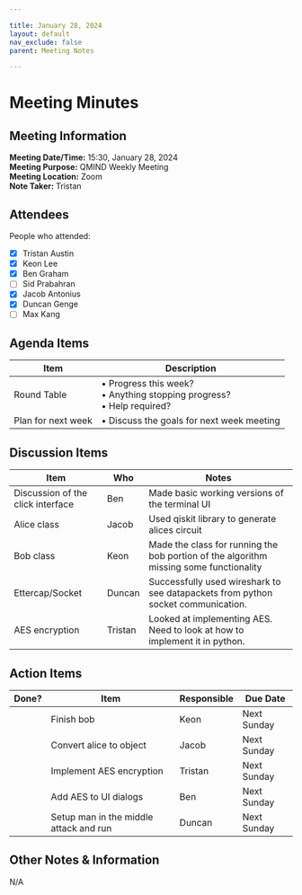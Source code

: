 ```yaml
---

title: January 28, 2024
layout: default
nav_exclude: false
parent: Meeting Notes

---
```



# Meeting Minutes
## Meeting Information

**Meeting Date/Time:** 15:30, January 28, 2024 <br>
**Meeting Purpose:** QMIND Weekly Meeting <br>
**Meeting Location:** Zoom <br>
**Note Taker:** Tristan <br>

## Attendees
People who attended: 
- [x] Tristan Austin
- [x] Keon Lee
- [x] Ben Graham
- [ ] Sid Prabahran
- [x] Jacob Antonius
- [x] Duncan Genge
- [ ] Max Kang

## Agenda Items

Item | Description
---- | ----
Round Table | • Progress this week?<br>• Anything stopping progress?<br>• Help required?
Plan for next week | • Discuss the goals for next week meeting

## Discussion Items

Item | Who | Notes |
---- | ---- | ---- |
Discussion of the click interface | Ben | Made basic working versions of the terminal UI|
Alice class | Jacob | Used qiskit library to generate alices circuit |
Bob class | Keon | Made the class for running the bob portion of the algorithm missing some functionality |
Ettercap/Socket | Duncan | Successfully used wireshark to see datapackets from python socket communication.
AES encryption | Tristan | Looked at implementing AES. Need to look at how to implement it in python. |


## Action Items

| Done? | Item | Responsible | Due Date |
| ---- | ---- | ---- | ---- |
| | Finish bob | Keon | Next Sunday |
| | Convert alice to object | Jacob | Next Sunday |
| | Implement AES encryption | Tristan | Next Sunday |
| | Add AES to UI dialogs | Ben | Next Sunday |
| | Setup man in the middle attack and run | Duncan | Next Sunday |

## Other Notes & Information
N/A
